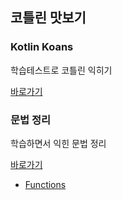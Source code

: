 ## 코틀린 맛보기 

### Kotlin Koans
학습테스트로 코틀린 익히기

[바로가기](./Kotlin%20Koans)

### 문법 정리
학습하면서 익힌 문법 정리

[바로가기](./Basic)

- [Functions](./Basic/Functions.kt)
